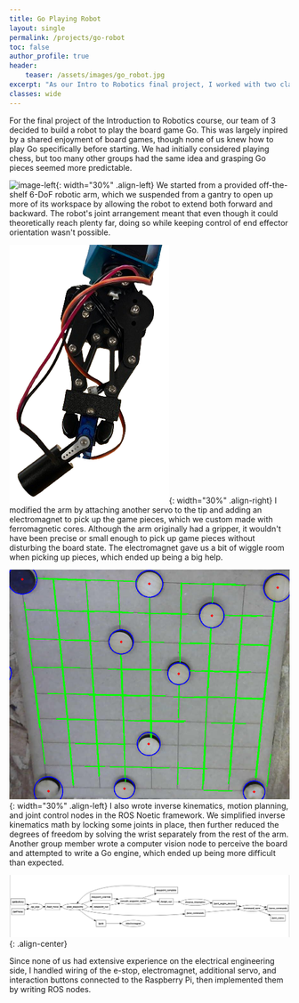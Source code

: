 ```yaml
---
title: Go Playing Robot
layout: single
permalink: /projects/go-robot
toc: false
author_profile: true
header:
    teaser: /assets/images/go_robot.jpg
excerpt: "As our Intro to Robotics final project, I worked with two classmates to build attachments and write control code allowing an off-the-shelf robotic arm to play the board game Go."
classes: wide
---
```

For the final project of the Introduction to Robotics course, our team of 3 decided to build a robot to play the board game Go. This was largely inpired by a shared enjoyment of board games, though none of us knew how to play Go specifically before starting. We had initially considered playing chess, but too many other groups had the same idea and grasping Go pieces seemed more predictable.

![image-left](/assets/images/arm-gantry.png){: width="30%" .align-left}
We started from a provided off-the-shelf 6-DoF robotic arm, which we suspended from a gantry to open up more of its workspace by allowing the robot to extend both forward and backward. The robot's joint arrangement meant that even though it could theoretically reach plenty far, doing so while keeping control of end effector orientation wasn't possible. 

![image-right](/assets/images/electromagnet.png){: width="30%" .align-right}
I modified the arm by attaching another servo to the tip and adding an electromagnet to pick up the game pieces, which we custom made with ferromagnetic cores. Although the arm originally had a gripper, it wouldn't have been precise or small enough to pick up game pieces without disturbing the board state. The electromagnet gave us a bit of wiggle room when picking up pieces, which ended up being a big help.

![image-left](/assets/images/go-cv.png){: width="30%" .align-left}
I also wrote inverse kinematics, motion planning, and joint control nodes in the ROS Noetic framework. We simplified inverse kinematics math by locking some joints in place, then further reduced the degrees of freedom by solving the wrist separately from the rest of the arm. Another group member wrote a computer vision node to perceive the board and attempted to write a Go engine, which ended up being more difficult than expected. 

![image-center](/assets/images/rqt-graph.png){: .align-center}

Since none of us had extensive experience on the electrical engineering side, I handled wiring of the e-stop, electromagnet, additional servo, and interaction buttons connected to the Raspberry Pi, then implemented them by writing ROS nodes.
